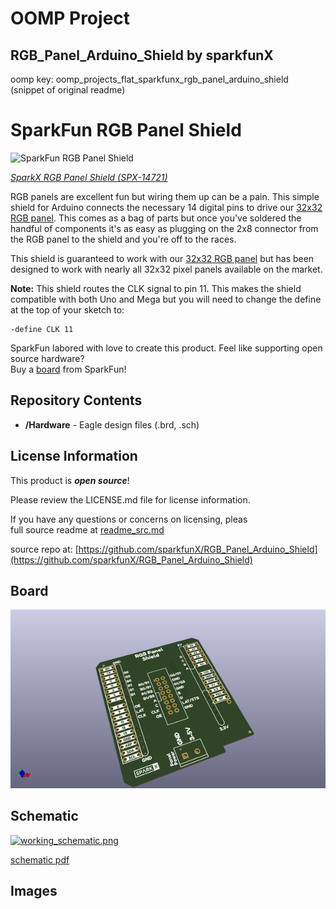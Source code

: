 # OOMP Project  
## RGB_Panel_Arduino_Shield  by sparkfunX  
  
oomp key: oomp_projects_flat_sparkfunx_rgb_panel_arduino_shield  
(snippet of original readme)  
  
SparkFun RGB Panel Shield  
========================================  
  
![SparkFun RGB Panel Shield](https://cdn.sparkfun.com//assets/parts/1/2/9/4/4/SparkFun_RGB_Shield_1.jpg)  
  
[*SparkX RGB Panel Shield (SPX-14721)*](https://www.sparkfun.com/products/14721)  
  
RGB panels are excellent fun but wiring them up can be a pain. This simple shield for Arduino connects the necessary 14 digital pins to drive our [32x32 RGB panel](https://www.sparkfun.com/products/14646). This comes as a bag of parts but once you've soldered the handful of components it's as easy as plugging on the 2x8 connector from the RGB panel to the shield and you're off to the races.  
  
This shield is guaranteed to work with our [32x32 RGB panel](https://www.sparkfun.com/products/14646) but has been designed to work with nearly all 32x32 pixel panels available on the market.   
  
**Note:** This shield routes the CLK signal to pin 11. This makes the shield compatible with both Uno and Mega but you will need to change the define at the top of your sketch to:  
  
    -define CLK 11  
  
SparkFun labored with love to create this product. Feel like supporting open source hardware?   
Buy a [board](https://www.sparkfun.com/products/14721) from SparkFun!  
  
Repository Contents  
-------------------  
  
* **/Hardware** - Eagle design files (.brd, .sch)  
  
License Information  
-------------------  
  
This product is _**open source**_!   
  
Please review the LICENSE.md file for license information.   
  
If you have any questions or concerns on licensing, pleas  
  full source readme at [readme_src.md](readme_src.md)  
  
source repo at: [https://github.com/sparkfunX/RGB_Panel_Arduino_Shield](https://github.com/sparkfunX/RGB_Panel_Arduino_Shield)  
## Board  
  
[![working_3d.png](working_3d_600.png)](working_3d.png)  
## Schematic  
  
[![working_schematic.png](working_schematic_600.png)](working_schematic.png)  
  
[schematic pdf](working_schematic.pdf)  
## Images  
